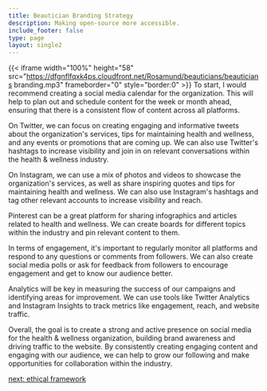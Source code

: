 ```yaml
---
title: Beautician Branding Strategy
description: Making open-source more accessible.
include_footer: false
type: page
layout: single2
---
```


{{< iframe width="100%" height="58" src="https://dfgnflfqxk4ps.cloudfront.net/Rosamund/beauticians/beauticians branding.mp3" frameborder="0" style="border:0" >}}
To start, I would recommend creating a social media calendar for the organization. This will help to plan out and schedule content for the week or month ahead, ensuring that there is a consistent flow of content across all platforms.

On Twitter, we can focus on creating engaging and informative tweets about the organization's services, tips for maintaining health and wellness, and any events or promotions that are coming up. We can also use Twitter's hashtags to increase visibility and join in on relevant conversations within the health & wellness industry.

On Instagram, we can use a mix of photos and videos to showcase the organization's services, as well as share inspiring quotes and tips for maintaining health and wellness. We can also use Instagram's hashtags and tag other relevant accounts to increase visibility and reach.

Pinterest can be a great platform for sharing infographics and articles related to health and wellness. We can create boards for different topics within the industry and pin relevant content to them.

In terms of engagement, it's important to regularly monitor all platforms and respond to any questions or comments from followers. We can also create social media polls or ask for feedback from followers to encourage engagement and get to know our audience better.

Analytics will be key in measuring the success of our campaigns and identifying areas for improvement. We can use tools like Twitter Analytics and Instagram Insights to track metrics like engagement, reach, and website traffic.

Overall, the goal is to create a strong and active presence on social media for the health & wellness organization, building brand awareness and driving traffic to the website. By consistently creating engaging content and engaging with our audience, we can help to grow our following and make opportunities for collaboration within the industry.


<a href="https://workdojos.com/beauticians/ethics">next: ethical framework</a>
